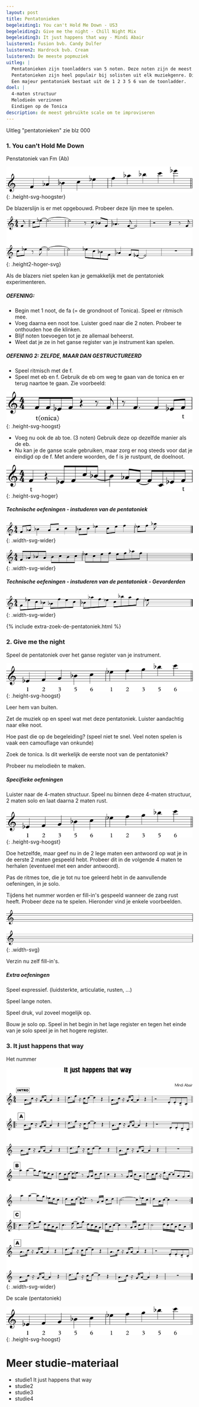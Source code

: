 ```yaml
---
layout: post
title: Pentatonieken
begeleiding1: You can't Hold Me Down - US3
begeleiding2: Give me the night - Chill Night Mix
begeleiding3: It just happens that way - Mindi Abair
luisteren1: Fusion bvb. Candy Dulfer
luisteren2: Hardrock bvb. Cream
luisteren3: De meeste popmuziek
uitleg: |
  Pentatonieken zijn toonladders van 5 noten. Deze noten zijn de meest consonante noten uit een toonladder.
  Pentatonieken zijn heel populair bij solisten uit elk muziekgenre. Dit is omdat het makkelijk is om er melodieën met te maken. De noten lijken bij elkaar te horen en eens ze gespeeld zijn in de solo wil het gehoor, van de solist en de luisteraar, niets anders meer.
  Een majeur pentatoniek bestaat uit de 1 2 3 5 6 van de toonladder.
doel: |
  4-maten structuur
  Melodieën verzinnen
  Eindigen op de Tonica
description: de meest gebruikte scale om te improviseren
---
```


Uitleg "pentatonieken" zie blz 000

### 1. You can't Hold Me Down

Penstatoniek van Fm (Ab)

![You can't hold me down scale](/assets/img/02-pe/IB-pentatonieken-YCHMD-scale.svg "You can't hold me down scale"){: .height-svg-hoogster}

De blazerslijn is er met opgebouwd. Probeer deze lijn mee te spelen.

![You can't hold me down blazers](/assets/img/02-pe/IB-pentatonieken-YCHMD-blazers.svg "You can't hold me down blazers"){: .height2-hoger-svg}

Als de blazers niet spelen kan je gemakkelijk met de pentatoniek experimenteren.

##### OEFENING:

<ul class="disc">
  <li>Begin met 1 noot, de fa (= de grondnoot of Tonica). Speel er ritmisch mee.</li>
  <li>Voeg daarna een noot toe. Luister goed naar die 2 noten. Probeer te onthouden hoe die klinken.</li>
  <li>Blijf noten toevoegen tot je ze allemaal beheerst.</li>
  <li>Weet dat je ze in het ganse register van je instrument kan spelen.</li>
</ul>

##### OEFENING 2: ZELFDE, MAAR DAN GESTRUCTUREERD

<ul class="disc">
  <li>Speel ritmisch met de f.</li>
  <li>Speel met eb en f. Gebruik de eb om weg te gaan van de tonica en er terug naartoe te gaan. Zie voorbeeld:</li>
</ul>

![You can't hold me down](/assets/img/02-pe/IB-pentatonieken-YCHMD-f-eb.svg "You can't hold me down solo met f en eb"){: .height-svg-hoogst}

<ul class="disc">
  <li>Voeg nu ook de ab toe. (3 noten) Gebruik deze op dezelfde manier als de eb.</li>
  <li>Nu kan je de ganse scale gebruiken, maar zorg er nog steeds voor dat je eindigd op de f. Met andere woorden, de f is je rustpunt, de doelnoot.</li>
</ul>

![You can't hold me down](/assets/img/02-pe/IB-pentatonieken-YCHMD-voorbeeld-solo.svg "You can't hold me down voorbeeld solo"){: .height-svg-hoger}

##### Technische oefeningen - instuderen van de pentatoniek

![pentatoniek studie 1](/assets/img/02-pe/IB-pentatonieken-YCHMD-pent-oef1.svg "pentatoniek oefening 1 "){: .width-svg-wider}

![pentatoniek studie 2](/assets/img/02-pe/IB-pentatonieken-YCHMD-pent-oef2.svg "pentatoniek oefening 2 "){: .width-svg-wider}

##### Technische oefeningen - instuderen van de pentatoniek - Gevorderden

![pentatoniek studie gevorderden](/assets/img/02-pe/IB-pentatonieken-YCHMD-pent-oef-gevord.svg "pentatoniek oefening voor gevorderden "){: .width-svg-wider}

{% include extra-zoek-de-pentatoniek.html %}

### 2. Give me the night

Speel de pentatoniek over het ganse register van je instrument.

![It just happens that way](/assets/img/02-pe/IB-pentatonieken-scale.svg "It just happens that way scale"){: .height-svg-hoogst}

Leer hem van buiten.

Zet de muziek op en speel wat met deze pentatoniek. Luister aandachtig naar elke noot.

Hoe past die op de begeleiding? (speel niet te snel. Veel noten spelen is vaak een camouflage van onkunde)

Zoek de tonica. Is dit werkelijk de eerste noot van de pentatoniek?

Probeer nu melodieën te maken.

##### Specifieke oefeningen

Luister naar de 4-maten structuur.
Speel nu binnen deze 4-maten structuur, 2 maten solo en laat daarna 2 maten rust.

![Give me the night - pentatoniek](/assets/img/02-pe/IB-pentatonieken-scale.svg "Give me the night - pentatoniek"){: .height-svg-hoogst}

Doe hetzelfde, maar geef nu in de 2 lege maten een antwoord op wat je in de eerste 2 maten gespeeld hebt. Probeer dit in de volgende 4 maten te herhalen (eventueel met een ander antwoord).

Pas de ritmes toe, die je tot nu toe geleerd hebt in de aanvullende oefeningen, in je solo.

Tijdens het nummer worden er fill-in's gespeeld wanneer de zang rust heeft. Probeer deze na te spelen. Hieronder vind je enkele voorbeelden.

![Give me the night](/assets/img/01-4n/IB-IM-4-noten-lege-notenbalken.svg "give me the night fill-in's "){: .width-svg}

Verzin nu zelf fill-in's.

##### Extra oefeningen

Speel expressief. (luidsterkte, articulatie, rusten, ...)

Speel lange noten.

Speel druk, vul zoveel mogelijk op.

Bouw je solo op. Speel in het begin in het lage register en tegen het einde van je solo speel je in het hogere register.

### 3. It just happens that way

Het nummer

![It just happens that way](/assets/img/02-pe/IB-pentatonieken-itJustHappensThatWay.svg "It just happens that way"){: .width-svg-wider}

De scale (pentatoniek)

![It just happens that way](/assets/img/02-pe/IB-pentatonieken-scale.svg "It just happens that way scale"){: .height-svg-hoogst}

<div class="verdere-studie">
  <h1 class="small-h2">Meer studie-materiaal</h1>
  <ul class="two-column">
    <li>studie1 It just happens that way</li>
    <li>studie2</li>
    <li>studie3</li>
    <li>studie4</li>
  </ul>
</div>
